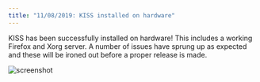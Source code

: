 ```yaml
---
title: "11/08/2019: KISS installed on hardware"
---
```


KISS has been successfully installed on hardware! This includes a working Firefox and Xorg server. A number of issues have sprung up as expected and these will be ironed out before a proper release is made.

![screenshot](https://user-images.githubusercontent.com/6799467/62836271-fed09980-bc50-11e9-884f-47cc1c2f32e5.jpg)

